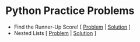 # Python Practice Problems
* Find the Runner-Up Score! [ [Problem](https://www.hackerrank.com/challenges/find-second-maximum-number-in-a-list/problem) | [Solution](https://github.com/SiddharthaPramanik/Hacker-Rank/blob/master/Python/find-the-runner-up-score.py) ]
* Nested Lists [ [Problem](https://www.hackerrank.com/challenges/nested-list/problem) | [Solution](https://github.com/SiddharthaPramanik/Hacker-Rank/blob/master/Python/nested-lists.py) ]